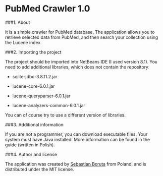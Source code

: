 ﻿# PubMed Crawler 1.0

###1. About

It is a simple crawler for PubMed database. The application allows you to retrieve selected data from PubMed, and then search your collection using the Lucene index.

###2. Importing the project

The project should be imported into NetBeans IDE (I used version 8.1). You need to add additional libraries, which does not contain the repository:

- sqlite-jdbc-3.8.11.2.jar

- lucene-core-6.0.1.jar

- lucene-queryparser-6.0.1.jar

- lucene-analyzers-common-6.0.1.jar

You can of course try to use a different version of libraries.

###3. Additional information

If you are not a programmer, you can download executable files. Your system must have Java installed. More information can be found in the guide (written in Polish). 

###4. Author and license

The application was created by [Sebastian Boruta](http://boruta.info/) from Poland, and is distributed under the MIT license.